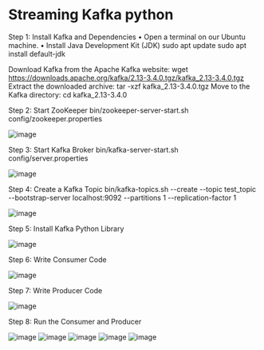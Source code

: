 # Streaming Kafka python  

Step 1: Install Kafka and Dependencies
•	Open a terminal on our Ubuntu machine.
•	Install Java Development Kit (JDK)
sudo apt update
sudo apt install default-jdk

Download Kafka from the Apache Kafka website:
wget https://downloads.apache.org/kafka/2.13-3.4.0.tgz/kafka_2.13-3.4.0.tgz
Extract the downloaded archive:
tar -xzf kafka_2.13-3.4.0.tgz
Move to the Kafka directory:
cd kafka_2.13-3.4.0


Step 2: Start ZooKeeper
bin/zookeeper-server-start.sh config/zookeeper.properties

![image](https://github.com/omara2001/Kafka-python-read-data-by-producer-and-consumer/assets/66154169/68788d43-9e7d-4be4-9a8f-9567f42621bf)


Step 3: Start Kafka Broker
bin/kafka-server-start.sh config/server.properties

![image](https://github.com/omara2001/Kafka-python-read-data-by-producer-and-consumer/assets/66154169/58bf55d3-7164-4c4c-9330-ada9eeda347d)


Step 4: Create a Kafka Topic
bin/kafka-topics.sh --create --topic test_topic --bootstrap-server localhost:9092 --partitions 1 --replication-factor 1


![image](https://github.com/omara2001/Kafka-python-read-data-by-producer-and-consumer/assets/66154169/36524c0e-5f39-4b4c-9d3c-796d0b264bb8)





Step 5: Install Kafka Python Library


![image](https://github.com/omara2001/Kafka-python-read-data-by-producer-and-consumer/assets/66154169/895d77c9-2997-47bd-8edd-9dd809102ee9)



Step 6: Write Consumer Code

![image](https://github.com/omara2001/Kafka-python-read-data-by-producer-and-consumer/assets/66154169/b23033ef-2b14-444d-90e9-33702c93d38f)



Step 7: Write Producer Code

![image](https://github.com/omara2001/Kafka-python-read-data-by-producer-and-consumer/assets/66154169/7ce169f0-d16f-4266-8672-a9b110c859a3)


Step 8: Run the Consumer and Producer

![image](https://github.com/omara2001/Kafka-python-read-data-by-producer-and-consumer/assets/66154169/e6136573-eb3b-49be-93db-7acdc3b1122b)
![image](https://github.com/omara2001/Kafka-python-read-data-by-producer-and-consumer/assets/66154169/49dc7c37-76d7-426f-98fb-779de08c6e7e)
![image](https://github.com/omara2001/Kafka-python-read-data-by-producer-and-consumer/assets/66154169/79563ec0-1d7d-4972-9a51-9db985aede4d)
![image](https://github.com/omara2001/Kafka-python-read-data-by-producer-and-consumer/assets/66154169/c32908d0-5e1c-4424-9df2-8b6e81e8c6d3)
![image](https://github.com/omara2001/Kafka-python-read-data-by-producer-and-consumer/assets/66154169/f65b8f7b-3030-4d5a-bb46-b90cdbabbfc3)




